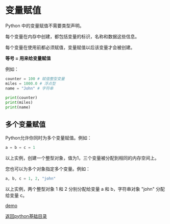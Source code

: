 # 变量赋值

Python 中的变量赋值不需要类型声明。

每个变量在内存中创建，都包括变量的标识，名称和数据这些信息。

每个变量在使用前都必须赋值，变量赋值以后该变量才会被创建。

**等号 = 用来给变量赋值**

例如：

```python
counter = 100 # 赋值整型变量
miles = 1000.0 # 浮点型
name = "John" # 字符串
 
print(counter)
print(miles)
print(name)
```

## 多个变量赋值

Python允许你同时为多个变量赋值。例如：

```python
a = b = c = 1
```

以上实例，创建一个整型对象，值为1，三个变量被分配到相同的内存空间上。

您也可以为多个对象指定多个变量。例如：

```python
a, b, c = 1, 2, "john"
```

以上实例，两个整型对象 1 和 2 分别分配给变量 a 和 b，字符串对象 "john" 分配给变量 c。

[demo](02-变量赋值.py)

[返回python基础目录](/python/00-basic/README.md)
